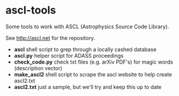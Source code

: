 ascl-tools
==========

Some tools to work with ASCL (Astrophysics Source Code Library).


See http://ascl.net for the repository.

   * **ascl**           shell script to grep through a locally cashed database
   * **ascl.py**        helper script for ADASS proceedings
   * **check_code.py**  check txt files (e.g. arXiv PDF's) for magic words (description vector)
   * **make_ascl2**     shell script to scrape the ascl website to help create ascl2.txt
   * **ascl2.txt**      just a sample, but we'll try and keep this up to date
